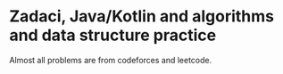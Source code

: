 # Zadaci, Java/Kotlin and algorithms and data structure practice 
Almost all problems are from codeforces and leetcode.
